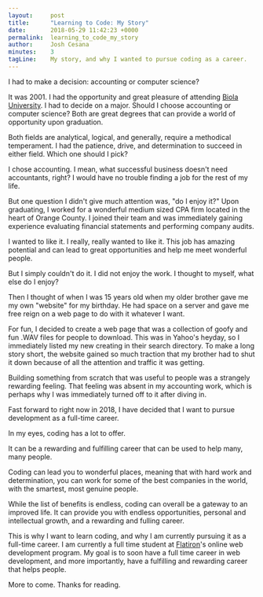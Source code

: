 ```yaml
---
layout:     post
title:      "Learning to Code: My Story"
date:       2018-05-29 11:42:23 +0000
permalink:  learning_to_code_my_story
author:     Josh Cesana
minutes:    3
tagLine:    My story, and why I wanted to pursue coding as a career.
---
```


I had to make a decision: accounting or computer science?

It was 2001. I had the opportunity and great pleasure of attending [Biola University](http://www.biola.edu). I had to decide on a major. Should I choose accounting or computer science? Both are great degrees that can provide a world of opportunity upon graduation.

Both fields are analytical, logical, and generally, require a methodical temperament. I had the patience, drive, and determination to succeed in either field. Which one should I pick?

I chose accounting. I mean, what successful business doesn't need accountants, right? I would have no trouble finding a job for the rest of my life.

But one question I didn't give much attention was, "do I enjoy it?" Upon graduating, I worked for a wonderful medium sized CPA firm located in the heart of Orange County. I joined their team and was immediately gaining experience evaluating financial statements and performing company audits.

I wanted to like it. I really, really wanted to like it. This job has amazing potential and can lead to great opportunities and help me meet wonderful people.

But I simply couldn't do it. I did not enjoy the work. I thought to myself, what else do I enjoy?

Then I thought of when I was 15 years old when my older brother gave me my own "website" for my birthday. He had space on a server and gave me free reign on a web page to do with it whatever I want.

For fun, I decided to create a web page that was a collection of goofy and fun .WAV files for people to download. This was in Yahoo's heyday, so I immediately listed my new creating in their search directory. To make a long story short, the website gained so much traction that my brother had to shut it down because of all the attention and traffic it was getting.

Building something from scratch that was useful to people was a strangely rewarding feeling. That feeling was absent in my accounting work, which is perhaps why I was immediately turned off to it after diving in.

Fast forward to right now in 2018, I have decided that I want to pursue development as a full-time career.

In my eyes, coding has a lot to offer.

It can be a rewarding and fulfilling career that can be used to help many, many people.

Coding can lead you to wonderful places, meaning that with hard work and determination, you can work for some of the best companies in the world, with the smartest, most genuine people.

While the list of benefits is endless, coding can overall be a gateway to an improved life. It can provide you with endless opportunities, personal and intellectual growth, and a rewarding and fulling career.

This is why I want to learn coding, and why I am currently pursuing it as a full-time career. I am currently a full time student at [Flatiron](https://flatironschool.com/)'s online web development program. My goal is to soon have a full time career in web development, and more importantly, have a fulfilling and rewarding career that helps people.

More to come. Thanks for reading.

